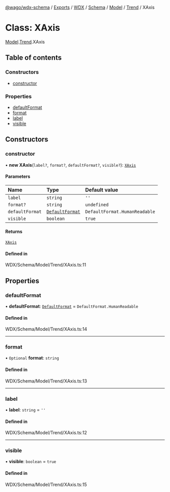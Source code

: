 [@wago/wdx-schema](../README.md) / [Exports](../modules.md) / [WDX](../modules/WDX.md) / [Schema](../modules/WDX.Schema.md) / [Model](../modules/WDX.Schema.Model.md) / [Trend](../modules/WDX.Schema.Model.Trend.md) / XAxis

# Class: XAxis

[Model](../modules/WDX.Schema.Model.md).[Trend](../modules/WDX.Schema.Model.Trend.md).XAxis

## Table of contents

### Constructors

- [constructor](WDX.Schema.Model.Trend.XAxis.md#constructor)

### Properties

- [defaultFormat](WDX.Schema.Model.Trend.XAxis.md#defaultformat)
- [format](WDX.Schema.Model.Trend.XAxis.md#format)
- [label](WDX.Schema.Model.Trend.XAxis.md#label)
- [visible](WDX.Schema.Model.Trend.XAxis.md#visible)

## Constructors

### constructor

• **new XAxis**(`label?`, `format?`, `defaultFormat?`, `visible?`): [`XAxis`](WDX.Schema.Model.Trend.XAxis.md)

#### Parameters

| Name | Type | Default value |
| :------ | :------ | :------ |
| `label` | `string` | `''` |
| `format?` | `string` | `undefined` |
| `defaultFormat` | [`DefaultFormat`](../enums/WDX.Schema.Model.Trend.DefaultFormat.md) | `DefaultFormat.HumanReadable` |
| `visible` | `boolean` | `true` |

#### Returns

[`XAxis`](WDX.Schema.Model.Trend.XAxis.md)

#### Defined in

WDX/Schema/Model/Trend/XAxis.ts:11

## Properties

### defaultFormat

• **defaultFormat**: [`DefaultFormat`](../enums/WDX.Schema.Model.Trend.DefaultFormat.md) = `DefaultFormat.HumanReadable`

#### Defined in

WDX/Schema/Model/Trend/XAxis.ts:14

___

### format

• `Optional` **format**: `string`

#### Defined in

WDX/Schema/Model/Trend/XAxis.ts:13

___

### label

• **label**: `string` = `''`

#### Defined in

WDX/Schema/Model/Trend/XAxis.ts:12

___

### visible

• **visible**: `boolean` = `true`

#### Defined in

WDX/Schema/Model/Trend/XAxis.ts:15
